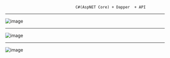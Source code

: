                                    C#(AspNET Core) + Dapper  + API

-------------------------------------------------------------------------------------------
![image](https://github.com/user-attachments/assets/1e20db13-e517-4949-85b1-780c78e7bee9)

-------------------------------------------------------------------------------------------
![image](https://github.com/user-attachments/assets/00906fca-a7b8-45d4-80e8-c2b9736edc09)


-------------------------------------------------------------------------------------------
![image](https://github.com/user-attachments/assets/f8308ae1-a785-4352-8297-65f19e110641)
